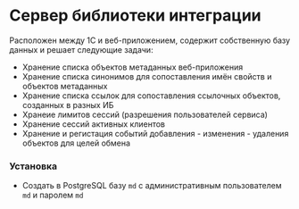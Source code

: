 # Сервер библиотеки интеграции
Расположен между 1С и веб-приложением, содержит собственную базу данных и решает следующие задачи:
- Хранение списка объектов метаданных веб-приложения
- Хранение списка синонимов для сопоставления имён свойств и объектов метаданных
- Хранение списка ссылок для сопоставления ссылочных объектов, созданных в разных ИБ
- Хранеие лимитов сессий (разрешения пользователей сервиса)
- Хранение сессий активных клиентов
- Хранение и регистация событий добавления - изменения - удаления объектов для целей обмена

### Установка
- Создать в PostgreSQL базу `md` с административным пользователем `md` и паролем `md`